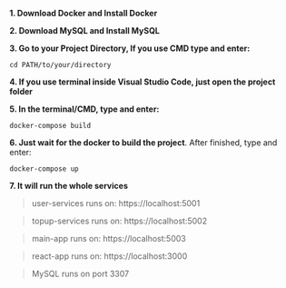 **1. Download Docker and Install Docker**

**2. Download MySQL and Install MySQL**

**3. Go to your Project Directory, If you use CMD type and enter:**
```
cd PATH/to/your/directory
```
**4. If you use terminal inside Visual Studio Code, just open the project folder**

**5. In the terminal/CMD, type and enter:**
```
docker-compose build
```
**6. Just wait for the docker to build the project**. After finished, type and enter:
```
docker-compose up
```
**7. It will run the whole services**
> user-services runs on: https://localhost:5001

> topup-services runs on: https://localhost:5002

> main-app runs on: https://localhost:5003

> react-app runs on: https://localhost:3000

> MySQL runs on port 3307

